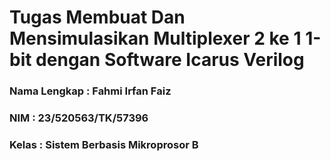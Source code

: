 # Tugas Membuat Dan Mensimulasikan Multiplexer 2 ke 1 1-bit dengan Software Icarus Verilog

### Nama Lengkap : Fahmi Irfan Faiz 
### NIM : 23/520563/TK/57396
### Kelas : Sistem Berbasis Mikroprosor B

